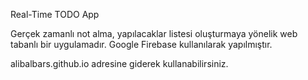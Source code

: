 Real-Time TODO App

Gerçek zamanlı not alma, yapılacaklar listesi oluşturmaya yönelik web tabanlı bir uygulamadır.
Google Firebase kullanılarak yapılmıştır.

alibalbars.github.io adresine giderek kullanabilirsiniz.
